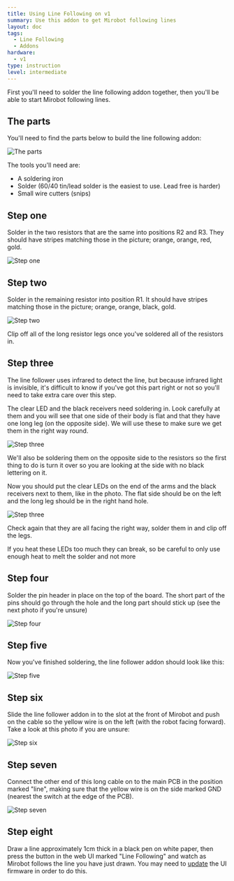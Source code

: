 ```yaml
---
title: Using Line Following on v1
summary: Use this addon to get Mirobot following lines
layout: doc
tags:
  - Line Following
  - Addons
hardware:
  - v1
type: instruction
level: intermediate
---
```


First you'll need to solder the line following addon together, then you'll be able to start Mirobot following lines.

The parts
---------

You'll need to find the parts below to build the line following addon:

![The parts](/assets/docs/using-line-following-v1/01.jpg)

The tools you'll need are:

 - A soldering iron
 - Solder (60/40 tin/lead solder is the easiest to use. Lead free is harder)
 - Small wire cutters (snips)


Step one
--------

Solder in the two resistors that are the same into positions R2 and R3. They should have stripes matching those in the picture; orange, orange, red, gold.

![Step one](/assets/docs/using-line-following-v1/02.jpg)


Step two
--------

Solder in the remaining resistor into position R1. It should have stripes matching those in the picture; orange, orange, black, gold.

![Step two](/assets/docs/using-line-following-v1/03.jpg)

Clip off all of the long resistor legs once you've soldered all of the resistors in.


Step three
----------

The line follower uses infrared to detect the line, but because infrared light is invisible, it's difficult to know if you've got this part right or not so you'll need to take extra care over this step.

The clear LED and the black receivers need soldering in. Look carefully at them and you will see that one side of their body is flat and that they have one long leg (on the opposite side). We will use these to make sure we get them in the right way round.

![Step three](/assets/docs/using-line-following-v1/05.jpg)

We'll also be soldering them on the opposite side to the resistors so the first thing to do is turn it over so you are looking at the side with no black lettering on it.

Now you should put the clear LEDs on the end of the arms and the black receivers next to them, like in the photo. The flat side should be on the left and the long leg should be in the right hand hole.

![Step three](/assets/docs/using-line-following-v1/04.jpg)

Check again that they are all facing the right way, solder them in and clip off the legs.

If you heat these LEDs too much they can break, so be careful to only use enough heat to melt the solder and not more


Step four
---------

Solder the pin header in place on the top of the board. The short part of the pins should go through the hole and the long part should stick up (see the next photo if you're unsure)

![Step four](/assets/docs/using-line-following-v1/07.jpg)


Step five
---------

Now you've finished soldering, the line follower addon should look like this:

![Step five](/assets/docs/using-line-following-v1/08.jpg)


Step six
--------

Slide the line follower addon in to the slot at the front of Mirobot and push on the cable so the yellow wire is on the left (with the robot facing forward). Take a look at this photo if you are unsure:

![Step six](/assets/docs/using-line-following-v1/09.jpg)


Step seven
----------

Connect the other end of this long cable on to the main PCB in the position marked "line", making sure that the yellow wire is on the side marked GND (nearest the switch at the edge of the PCB).

![Step seven](/assets/docs/using-line-following-v1/10.jpg)


Step eight
----------

Draw a line approximately 1cm thick in a black pen on white paper, then press the button in the web UI marked "Line Following" and watch as Mirobot follows the line you have just drawn. You may need to [update](/docs/update-firmware-v1/) the UI firmware in order to do this.
